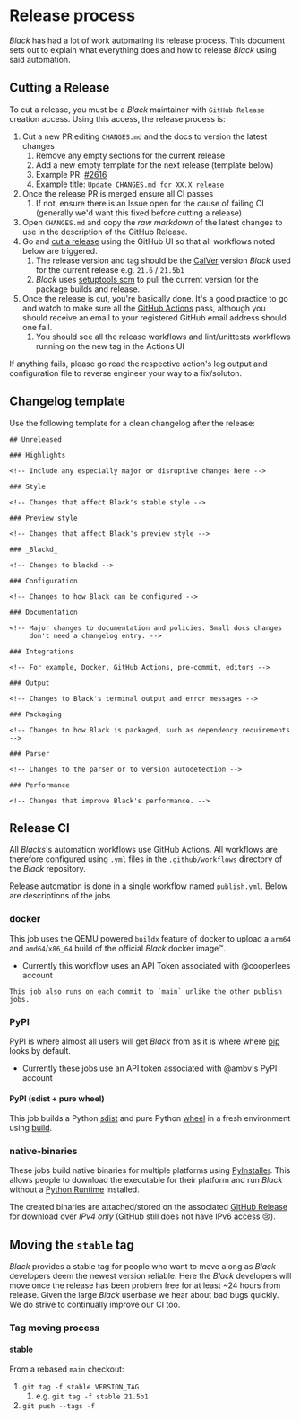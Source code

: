 # Release process

_Black_ has had a lot of work automating its release process. This document sets out to
explain what everything does and how to release _Black_ using said automation.

## Cutting a Release

To cut a release, you must be a _Black_ maintainer with `GitHub Release` creation
access. Using this access, the release process is:

1. Cut a new PR editing `CHANGES.md` and the docs to version the latest changes
   1. Remove any empty sections for the current release
   2. Add a new empty template for the next release (template below)
   3. Example PR: [#2616](https://github.com/psf/black/pull/2616)
   4. Example title: `Update CHANGES.md for XX.X release`
2. Once the release PR is merged ensure all CI passes
   1. If not, ensure there is an Issue open for the cause of failing CI (generally we'd
      want this fixed before cutting a release)
3. Open `CHANGES.md` and copy the _raw markdown_ of the latest changes to use in the
   description of the GitHub Release.
4. Go and [cut a release](https://github.com/psf/black/releases) using the GitHub UI so
   that all workflows noted below are triggered.
   1. The release version and tag should be the [CalVer](https://calver.org) version
      _Black_ used for the current release e.g. `21.6` / `21.5b1`
   2. _Black_ uses [setuptools scm](https://pypi.org/project/setuptools-scm/) to pull
      the current version for the package builds and release.
5. Once the release is cut, you're basically done. It's a good practice to go and watch
   to make sure all the [GitHub Actions](https://github.com/psf/black/actions) pass,
   although you should receive an email to your registered GitHub email address should
   one fail.
   1. You should see all the release workflows and lint/unittests workflows running on
      the new tag in the Actions UI

If anything fails, please go read the respective action's log output and configuration
file to reverse engineer your way to a fix/soluton.

## Changelog template

Use the following template for a clean changelog after the release:

```
## Unreleased

### Highlights

<!-- Include any especially major or disruptive changes here -->

### Style

<!-- Changes that affect Black's stable style -->

### Preview style

<!-- Changes that affect Black's preview style -->

### _Blackd_

<!-- Changes to blackd -->

### Configuration

<!-- Changes to how Black can be configured -->

### Documentation

<!-- Major changes to documentation and policies. Small docs changes
     don't need a changelog entry. -->

### Integrations

<!-- For example, Docker, GitHub Actions, pre-commit, editors -->

### Output

<!-- Changes to Black's terminal output and error messages -->

### Packaging

<!-- Changes to how Black is packaged, such as dependency requirements -->

### Parser

<!-- Changes to the parser or to version autodetection -->

### Performance

<!-- Changes that improve Black's performance. -->

```

## Release CI

All _Blacks_'s automation workflows use GitHub Actions. All workflows are therefore
configured using `.yml` files in the `.github/workflows` directory of the _Black_
repository.

Release automation is done in a single workflow named `publish.yml`. Below are
descriptions of the jobs.

### docker

This job uses the QEMU powered `buildx` feature of docker to upload a `arm64` and
`amd64`/`x86_64` build of the official _Black_ docker image™.

- Currently this workflow uses an API Token associated with @cooperlees account

```{note}
This job also runs on each commit to `main` unlike the other publish jobs.
```

### PyPI

PyPI is where almost all users will get _Black_ from as it is where where
[pip](https://pypi.org/project/pip/) looks by default.

- Currently these jobs use an API token associated with @ambv's PyPI account

#### PyPI (sdist + pure wheel)

This job builds a Python [sdist](https://docs.python.org/3/distutils/sourcedist.html)
and pure Python [wheel](https://pythonwheels.com) in a fresh environment using
[build](https://pypa-build.readthedocs.io/en/stable/).

### native-binaries

These jobs build native binaries for multiple platforms using
[PyInstaller](https://pyinstaller.org/en/stable/). This allows people to download the
executable for their platform and run _Black_ without a
[Python Runtime](https://wiki.python.org/moin/PythonImplementations) installed.

The created binaries are attached/stored on the associated
[GitHub Release](https://github.com/psf/black/releases) for download over _IPv4 only_
(GitHub still does not have IPv6 access 😢).

## Moving the `stable` tag

_Black_ provides a stable tag for people who want to move along as _Black_ developers
deem the newest version reliable. Here the _Black_ developers will move once the release
has been problem free for at least ~24 hours from release. Given the large _Black_
userbase we hear about bad bugs quickly. We do strive to continually improve our CI too.

### Tag moving process

#### stable

From a rebased `main` checkout:

1. `git tag -f stable VERSION_TAG`
   1. e.g. `git tag -f stable 21.5b1`
1. `git push --tags -f`
